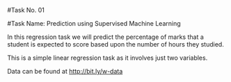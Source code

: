 #Task No. 01

#Task Name: Prediction using Supervised Machine Learning

In this regression task we will predict the percentage of marks that a student is expected to score based upon the number of hours they studied.

This is a simple linear regression task as it involves just two variables. 

Data can be found at http://bit.ly/w-data 
